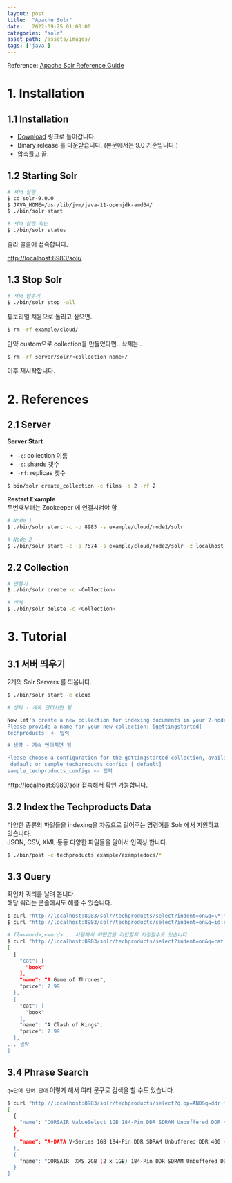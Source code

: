 ```yaml
---
layout: post
title:  "Apache Solr"
date:   2022-09-25 01:00:00
categories: "solr"
asset_path: /assets/images/
tags: ['java']
---
```


Reference: [Apache Solr Reference Guide](https://solr.apache.org/guide/solr/latest/getting-started/)

# 1. Installation

## 1.1 Installation 

- [Download](https://solr.apache.org/downloads.html) 링크로 들어갑니다.
- Binary release 를 다운받습니다. (본문에서는 9.0 기준입니다.)
- 압축풀고 끝. 

## 1.2 Starting Solr 

```bash
# 서버 실행
$ cd solr-9.0.0
$ JAVA_HOME=/usr/lib/jvm/java-11-openjdk-amd64/
$ ./bin/solr start

# 서버 실행 확인
$ ./bin/solr status
```

솔라 콜솔에 접속합니다. 

[http://localhost:8983/solr/](http://localhost:8983/solr/)

## 1.3 Stop Solr

```bash
# 서버 멈추기
$ ./bin/solr stop -all
```

튜토리얼 처음으로 돌리고 싶으면.. 

```bash
$ rm -rf example/cloud/
```

만약 custom으로 collection을 만들었다면.. 삭제는.. 

```bash
$ rm -rf server/solr/<collection name>/
```

이후 재시작합니다.

# 2. References 

## 2.1 Server 

**Server Start**<br>
- `-c`: collection 이름
- `-s`: shards 갯수
- `-rf`: replicas 갯수

```bash
$ bin/solr create_collection -c films -s 2 -rf 2

```


**Restart Example**<br>
두번째부터는 Zookeeper 에 연결시켜야 함

```bash
# Node 1
$ ./bin/solr start -c -p 8983 -s example/cloud/node1/solr

# Node 2
$ ./bin/solr start -c -p 7574 -s example/cloud/node2/solr -z localhost:9983
```

## 2.2 Collection

```bash
# 만들기
$ ./bin/solr create -c <Collection>

# 삭제
$ ./bin/solr delete -c <Collection>
```



# 3. Tutorial 

## 3.1 서버 띄우기

2개의 Solr Servers 를 띄웁니다.

```bash
$ ./bin/solr start -e cloud

# 생략 - 계속 엔터치면 됨

Now let's create a new collection for indexing documents in your 2-node cluster.
Please provide a name for your new collection: [gettingstarted] 
techproducts  <- 입력

# 생략 - 계속 엔터치면 됨

Please choose a configuration for the gettingstarted collection, available options are:
_default or sample_techproducts_configs [_default] 
sample_techproducts_configs <- 입력
```

[http://localhost:8983/solr](http://localhost:8983/solr) 접속해서 확인 가능합니다. 



## 3.2 Index the Techproducts Data 

다양한 종류의 파일들을 indexing을 자동으로 걸어주는 명령어를 Solr 에서 지원하고 있습니다.<br>
JSON, CSV, XML 등등 다양한 파일들을 알아서 인덱싱 합니다. 

```bash
$ ./bin/post -c techproducts example/exampledocs/*
```


## 3.3 Query

확인차 쿼리를 날려 봅니다.<br>
해당 쿼리는 콘솔에서도 해볼 수 있습니다.

```bash
$ curl "http://localhost:8983/solr/techproducts/select?indent=on&q=\*:*" | jq .response.docs[].price
$ curl "http://localhost:8983/solr/techproducts/select?indent=on&q=id:samsung" | jq .response.docs

# fl=<word>,<word> .. 사용해서 어떤값을 리턴할지 지정할수도 있습니다. 
$ curl "http://localhost:8983/solr/techproducts/select?indent=on&q=cat:book&fl=cat,name,price" | jq .response.docs
[
  {
    "cat": [
      "book"
    ],
    "name": "A Game of Thrones",
    "price": 7.99
  },
  {
    "cat": [
      "book"
    ],
    "name": "A Clash of Kings",
    "price": 7.99
  },
... 생략
]
```

## 3.4 Phrase Search 

`q=단어 단어 단어` 이렇게 해서 여러 문구로 검색을 할 수도 있습니다. 


```bash
$ curl "http://localhost:8983/solr/techproducts/select?q.op=AND&q=ddr+memory&fl=name" | jq .response.docs
[
  {
    "name": "CORSAIR ValueSelect 1GB 184-Pin DDR SDRAM Unbuffered DDR 400 (PC 3200) System Memory - Retail"
  },
  {
    "name": "A-DATA V-Series 1GB 184-Pin DDR SDRAM Unbuffered DDR 400 (PC 3200) System Memory - OEM"
  },
  {
    "name": "CORSAIR  XMS 2GB (2 x 1GB) 184-Pin DDR SDRAM Unbuffered DDR 400 (PC 3200) Dual Channel Kit System Memory - Retail"
  }
]
```

